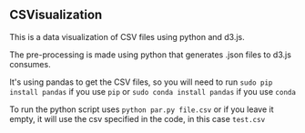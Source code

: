 ## CSVisualization

This is a data visualization of CSV files using python and d3.js.

The pre-processing is made using python that generates .json files to d3.js consumes.

It's using pandas to get the CSV files, so you will need to run `sudo pip install pandas` if you use `pip` or `sudo conda install pandas` if you use `conda`

To run the python script uses `python par.py file.csv` or if you leave it empty, it will use the csv specified in the code, in this case `test.csv`
